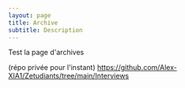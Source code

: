 ```yaml
---
layout: page
title: Archive
subtitle: Description
---
```



Test la page d'archives

(répo privée pour l'instant)
https://github.com/Alex-XIA1/Zetudiants/tree/main/Interviews
